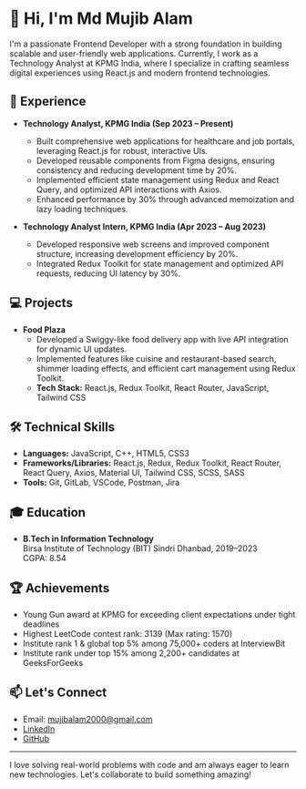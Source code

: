 # 👋 Hi, I'm Md Mujib Alam

I'm a passionate Frontend Developer with a strong foundation in building scalable and user-friendly web applications. Currently, I work as a Technology Analyst at KPMG India, where I specialize in crafting seamless digital experiences using React.js and modern frontend technologies.

## 🚀 Experience

- **Technology Analyst, KPMG India (Sep 2023 – Present)**
  - Built comprehensive web applications for healthcare and job portals, leveraging React.js for robust, interactive UIs.
  - Developed reusable components from Figma designs, ensuring consistency and reducing development time by 20%.
  - Implemented efficient state management using Redux and React Query, and optimized API interactions with Axios.
  - Enhanced performance by 30% through advanced memoization and lazy loading techniques.

- **Technology Analyst Intern, KPMG India (Apr 2023 – Aug 2023)**
  - Developed responsive web screens and improved component structure, increasing development efficiency by 20%.
  - Integrated Redux Toolkit for state management and optimized API requests, reducing UI latency by 30%.

## 💻 Projects

- **Food Plaza**
  - Developed a Swiggy-like food delivery app with live API integration for dynamic UI updates.
  - Implemented features like cuisine and restaurant-based search, shimmer loading effects, and efficient cart management using Redux Toolkit.
  - **Tech Stack:** React.js, Redux Toolkit, React Router, JavaScript, Tailwind CSS

## 🛠️ Technical Skills

- **Languages:** JavaScript, C++, HTML5, CSS3
- **Frameworks/Libraries:** React.js, Redux, Redux Toolkit, React Router, React Query, Axios, Material UI, Tailwind CSS, SCSS, SASS
- **Tools:** Git, GitLab, VSCode, Postman, Jira

## 🎓 Education

- **B.Tech in Information Technology**  
  Birsa Institute of Technology (BIT) Sindri Dhanbad, 2019–2023  
  CGPA: 8.54

## 🏆 Achievements

- Young Gun award at KPMG for exceeding client expectations under tight deadlines
- Highest LeetCode contest rank: 3139 (Max rating: 1570)
- Institute rank 1 & global top 5% among 75,000+ coders at InterviewBit
- Institute rank under top 15% among 2,200+ candidates at GeeksForGeeks

## 📫 Let's Connect

- Email: mujibalam2000@gmail.com
- [LinkedIn](https://linkedin.com/in/mdmujibalam)
- [GitHub](https://github.com/mdmujibalam)

---

I love solving real-world problems with code and am always eager to learn new technologies. Let's collaborate to build something amazing!
